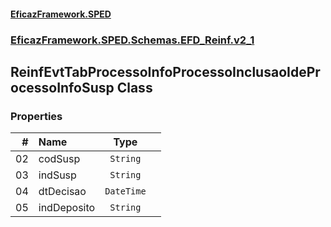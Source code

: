 #### [EficazFramework.SPED](EficazFrameworkSPED.md 'EficazFramework SPED')
### [EficazFramework.SPED.Schemas.EFD_Reinf.v2_1](EficazFramework.SPED.Schemas.EFD_Reinf.v2_1.md 'EficazFramework.SPED.Schemas.EFD_Reinf.v2_1')

## ReinfEvtTabProcessoInfoProcessoInclusaoIdeProcessoInfoSusp Class
### Properties

| # | Name | Type | |
| ---: | :--- | :---: | :--- |
| 02 | codSusp | `String` |  |
| 03 | indSusp | `String` |  |
| 04 | dtDecisao | `DateTime` |  |
| 05 | indDeposito | `String` |  |
